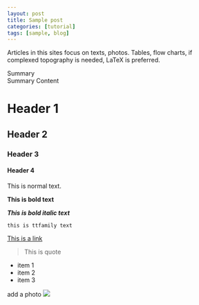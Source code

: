 ```yaml
---
layout: post
title: Sample post
categories: [tutorial]
tags: [sample, blog]
---
```


Articles in this sites focus on texts, photos. Tables, flow charts, if complexed topography is needed, LaTeX is preferred.

<div class="summary">
<div class="summaryHeader">Summary</div>
<div class="summaryBody">
Summary Content
</div></div>

# Header 1

## Header 2

### Header 3 

#### Header 4

This is normal text.

**This is bold text**

***This is bold italic text***

`this is ttfamily text`

[This is a link](#)


> This is quote

- item 1
- item 2
- item 3

add a photo
![](http://i.imgur.com/4ojz1sG.gif)


